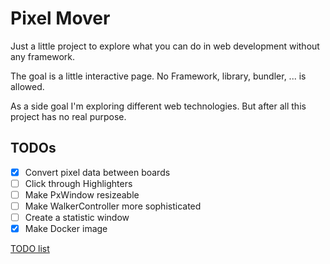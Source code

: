 # Pixel Mover
Just a little project to explore what you can do in web development without any framework.

The goal is a little interactive page. No Framework, library, bundler, ... is allowed.

As a side goal I'm exploring different web technologies. But after all this project has no real purpose.

## TODOs
- [x] Convert pixel data between boards
- [ ] Click through Highlighters
- [ ] Make PxWindow resizeable
- [ ] Make WalkerController more sophisticated
- [ ] Create a statistic window
- [x] Make Docker image

[TODO list](https://gist.github.com/boesi/79fcb31c6e7efbc30f72d85a0fc97e98)
